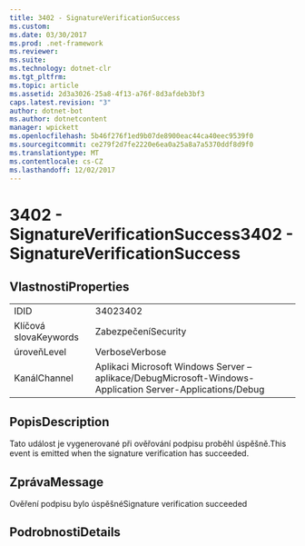 ```yaml
---
title: 3402 - SignatureVerificationSuccess
ms.custom: 
ms.date: 03/30/2017
ms.prod: .net-framework
ms.reviewer: 
ms.suite: 
ms.technology: dotnet-clr
ms.tgt_pltfrm: 
ms.topic: article
ms.assetid: 2d3a3026-25a8-4f13-a76f-8d3afdeb3bf3
caps.latest.revision: "3"
author: dotnet-bot
ms.author: dotnetcontent
manager: wpickett
ms.openlocfilehash: 5b46f276f1ed9b07de8900eac44ca40eec9539f0
ms.sourcegitcommit: ce279f2d7fe2220e6ea0a25a8a7a5370ddf8d9f0
ms.translationtype: MT
ms.contentlocale: cs-CZ
ms.lasthandoff: 12/02/2017
---
```

# <a name="3402---signatureverificationsuccess"></a><span data-ttu-id="ce1fc-102">3402 - SignatureVerificationSuccess</span><span class="sxs-lookup"><span data-stu-id="ce1fc-102">3402 - SignatureVerificationSuccess</span></span>
## <a name="properties"></a><span data-ttu-id="ce1fc-103">Vlastnosti</span><span class="sxs-lookup"><span data-stu-id="ce1fc-103">Properties</span></span>  
  
|||  
|-|-|  
|<span data-ttu-id="ce1fc-104">ID</span><span class="sxs-lookup"><span data-stu-id="ce1fc-104">ID</span></span>|<span data-ttu-id="ce1fc-105">3402</span><span class="sxs-lookup"><span data-stu-id="ce1fc-105">3402</span></span>|  
|<span data-ttu-id="ce1fc-106">Klíčová slova</span><span class="sxs-lookup"><span data-stu-id="ce1fc-106">Keywords</span></span>|<span data-ttu-id="ce1fc-107">Zabezpečení</span><span class="sxs-lookup"><span data-stu-id="ce1fc-107">Security</span></span>|  
|<span data-ttu-id="ce1fc-108">úroveň</span><span class="sxs-lookup"><span data-stu-id="ce1fc-108">Level</span></span>|<span data-ttu-id="ce1fc-109">Verbose</span><span class="sxs-lookup"><span data-stu-id="ce1fc-109">Verbose</span></span>|  
|<span data-ttu-id="ce1fc-110">Kanál</span><span class="sxs-lookup"><span data-stu-id="ce1fc-110">Channel</span></span>|<span data-ttu-id="ce1fc-111">Aplikaci Microsoft Windows Server – aplikace/Debug</span><span class="sxs-lookup"><span data-stu-id="ce1fc-111">Microsoft-Windows-Application Server-Applications/Debug</span></span>|  
  
## <a name="description"></a><span data-ttu-id="ce1fc-112">Popis</span><span class="sxs-lookup"><span data-stu-id="ce1fc-112">Description</span></span>  
 <span data-ttu-id="ce1fc-113">Tato událost je vygenerované při ověřování podpisu proběhl úspěšně.</span><span class="sxs-lookup"><span data-stu-id="ce1fc-113">This event is emitted when the signature verification has succeeded.</span></span>  
  
## <a name="message"></a><span data-ttu-id="ce1fc-114">Zpráva</span><span class="sxs-lookup"><span data-stu-id="ce1fc-114">Message</span></span>  
 <span data-ttu-id="ce1fc-115">Ověření podpisu bylo úspěšné</span><span class="sxs-lookup"><span data-stu-id="ce1fc-115">Signature verification succeeded</span></span>  
  
## <a name="details"></a><span data-ttu-id="ce1fc-116">Podrobnosti</span><span class="sxs-lookup"><span data-stu-id="ce1fc-116">Details</span></span>
